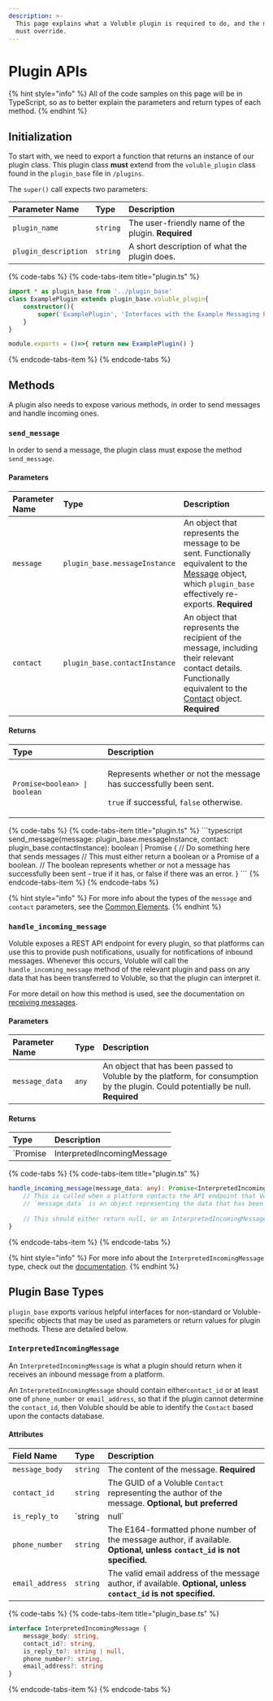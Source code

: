 ```yaml
---
description: >-
  This page explains what a Voluble plugin is required to do, and the methods it
  must override.
---
```


# Plugin APIs

{% hint style="info" %}
All of the code samples on this page will be in TypeScript, so as to better explain the parameters and return types of each method.
{% endhint %}

## Initialization

To start with, we need to export a function that returns an instance of our plugin class. This plugin class **must** extend from the `voluble_plugin` class found in the `plugin_base` file in `/plugins`.

The `super()` call expects two parameters:

| Parameter Name | Type | Description |
| :--- | :--- | :--- |
| `plugin_name` | `string` | The user-friendly name of the plugin. **Required** |
| `plugin_description` | `string` | A short description of what the plugin does. |

{% code-tabs %}
{% code-tabs-item title="plugin.ts" %}
```typescript
import * as plugin_base from '../plugin_base'
class ExamplePlugin extends plugin_base.voluble_plugin{
    constructor(){
        super('ExamplePlugin', 'Interfaces with the Example Messaging Platform')
    }
}

module.exports = ()=>{ return new ExamplePlugin() }
```
{% endcode-tabs-item %}
{% endcode-tabs %}

## Methods

A plugin also needs to expose various methods, in order to send messages and handle incoming ones.

### `send_message`

In order to send a message, the plugin class must expose the method `send_message`.

#### Parameters

| Parameter Name | Type | Description |
| :--- | :--- | :--- |
| `message` | `plugin_base.messageInstance` | An object that represents the message to be sent. Functionally equivalent to the [Message](../voluble-common-elements/main-objects/message.md) object, which `plugin_base` effectively re-exports. **Required** |
| `contact` | `plugin_base.contactInstance` | An object that represents the recipient of the message, including their relevant contact details. Functionally equivalent to the [Contact](../voluble-common-elements/main-objects/contact.md) object. **Required** |

#### Returns

<table>
  <thead>
    <tr>
      <th style="text-align:left">Type</th>
      <th style="text-align:left">Description</th>
    </tr>
  </thead>
  <tbody>
    <tr>
      <td style="text-align:left"><code>Promise&lt;boolean&gt; | boolean</code>
      </td>
      <td style="text-align:left">
        <p>Represents whether or not the message has successfully been sent.</p>
        <p><code>true</code> if successful, <code>false</code> otherwise.</p>
      </td>
    </tr>
  </tbody>
</table>{% code-tabs %}
{% code-tabs-item title="plugin.ts" %}
```typescript
send_message(message: plugin_base.messageInstance, contact: plugin_base.contactInstance): boolean | Promise<boolean> {
    // Do something here that sends messages
    // This must either return a boolean or a Promise of a boolean.
    // The boolean represents whether or not a message has successfully been sent - true if it has, or false if there was an error.
}
```
{% endcode-tabs-item %}
{% endcode-tabs %}

{% hint style="info" %}
For more info about the types of the `message` and `contact` parameters, see the [Common Elements](../voluble-common-elements/introduction.md).
{% endhint %}

### `handle_incoming_message`

Voluble exposes a REST API endpoint for every plugin, so that platforms can use this to provide push notifications, usually for notifications of inbound messages. Whenever this occurs, Voluble will call the `handle_incoming_message` method of the relevant plugin and pass on any data that has been transferred to Voluble, so that the plugin can interpret it.

For more detail on how this method is used, see the documentation on [receiving messages](receiving-messages.md).

#### Parameters

| Parameter Name | Type | Description |
| :--- | :--- | :--- |
| `message_data` | `any` | An object that has been passed to Voluble by the platform, for consumption by the plugin. Could potentially be null. **Required** |

#### Returns

| Type | Description |
| :--- | :--- |
| `Promise<InterpretedIncomingMessage> | InterpretedIncomingMessage | null` | If the notification from the platform represents an inbound message, it is the plugin's responsibility to parse the data and attempt to identify the message's author and the message content. Otherwise \(for example, if the notification was simply a service message,\) return `null`. |

{% code-tabs %}
{% code-tabs-item title="plugin.ts" %}
```typescript
handle_incoming_message(message_data: any): Promise<InterpretedIncomingMessage> | InterpretedIncomingMessage | null{
    // This is called when a platform contacts the API endpoint that Voluble exposes for the plugin.
    // `message_data` is an object representing the data that has been POSTed to the endpoint.
    
    // This should either return null, or an InterpretedIncomingMessage (or a Promise representing one)
}
```
{% endcode-tabs-item %}
{% endcode-tabs %}

{% hint style="info" %}
For more info about the `InterpretedIncomingMessage` type, check out the [documentation](plugin-apis.md#interpretedincomingmessage).
{% endhint %}

## Plugin Base Types

`plugin_base` exports various helpful interfaces for non-standard or Voluble-specific objects that may be used as parameters or return values for plugin methods. These are detailed below.

### `InterpretedIncomingMessage`

An `InterpretedIncomingMessage` is what a plugin should return when it receives an inbound message from a platform.

An `InterpretedIncomingMessage` should contain either`contact_id` or at least one of `phone_number` or `email_address`, so that if the plugin cannot determine the `contact_id`, then Voluble should be able to identify the `Contact` based upon the contacts database.

#### Attributes

| Field Name | Type | Description |
| :--- | :--- | :--- |
| `message_body` | `string` | The content of the message. **Required** |
| `contact_id` | `string` | The GUID of a Voluble `Contact` representing the author of the message. **Optional, but preferred** |
| `is_reply_to` | `string | null` | If the plugin can identify that this message is a reply to a previous outbound message, then this should contain the GUID of the `Message` that it is a reply to. If the plugin can identify that it is definitely not a reply to a previous message, then this should be `null`. If unsure, leave `undefined`. **Optional**. |
| `phone_number` | `string` | The E164-formatted phone number of the message author, if available. **Optional, unless `contact_id` is not specified.** |
| `email_address` | `string` | The valid email address of the message author, if available. **Optional, unless `contact_id` is not specified.** |

{% code-tabs %}
{% code-tabs-item title="plugin\_base.ts" %}
```typescript
interface InterpretedIncomingMessage {
    message_body: string,
    contact_id?: string,
    is_reply_to?: string | null,
    phone_number?: string,
    email_address?: string
}
```
{% endcode-tabs-item %}
{% endcode-tabs %}

